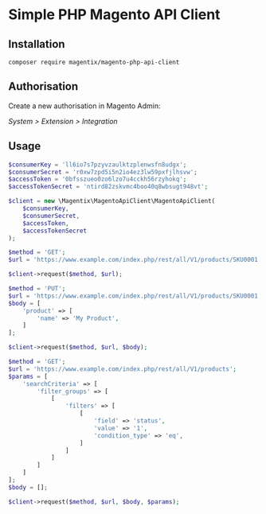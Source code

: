 # Simple PHP Magento API Client

## Installation

```shell
composer require magentix/magento-php-api-client
```

## Authorisation

Create a new authorisation in Magento Admin:

*System > Extension > Integration*

## Usage

```php
$consumerKey = 'll6io7s7pzyvzaulktzplenwsfn8udgx';
$consumerSecret = 'r0xw7zpd5i5n2io4ez3lw59pxfjlhsvw';
$accessToken = '0bfsszueo0zo6lzo7u4cckh56rzyhokq';
$accessTokenSecret = 'ntird82zskvmc4boo40q8wbsugt948vt';

$client = new \Magentix\MagentoApiClient\MagentoApiClient(
    $consumerKey,
    $consumerSecret,
    $accessToken,
    $accessTokenSecret
);
```

```php
$method = 'GET';
$url = 'https://www.example.com/index.php/rest/all/V1/products/SKU0001';

$client->request($method, $url);
```

```php
$method = 'PUT';
$url = 'https://www.example.com/index.php/rest/all/V1/products/SKU0001';
$body = [
    'product' => [
        'name' => 'My Product',
    ]
];

$client->request($method, $url, $body);
```

```php
$method = 'GET';
$url = 'https://www.example.com/index.php/rest/all/V1/products';
$params = [
    'searchCriteria' => [
        'filter_groups' => [
            [
                'filters' => [
                    [
                        'field' => 'status',
                        'value' => '1',
                        'condition_type' => 'eq',
                    ]
                ]
            ]
        ]
    ]
];
$body = [];

$client->request($method, $url, $body, $params);
```
